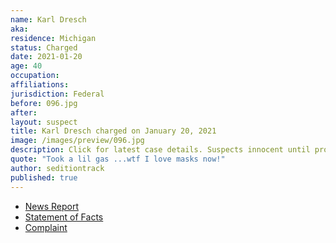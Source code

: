 ```yaml
---
name: Karl Dresch
aka:
residence: Michigan
status: Charged
date: 2021-01-20
age: 40
occupation:
affiliations:
jurisdiction: Federal
before: 096.jpg
after:
layout: suspect
title: Karl Dresch charged on January 20, 2021
image: /images/preview/096.jpg
description: Click for latest case details. Suspects innocent until proven guilty.
quote: "Took a lil gas ...wtf I love masks now!"
author: seditiontrack
published: true
---
```


- [News Report](https://www.detroitnews.com/story/news/local/michigan/2021/01/19/feds-arrest-michigan-man-capitol-mob-riots-insurrection/4224979001/)
- [Statement of Facts](https://www.justice.gov/opa/page/file/1357311/download)
- [Complaint](https://www.justice.gov/opa/page/file/1357306/download)
